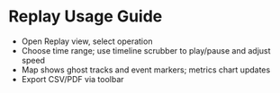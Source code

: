 # Replay Usage Guide

- Open Replay view, select operation
- Choose time range; use timeline scrubber to play/pause and adjust speed
- Map shows ghost tracks and event markers; metrics chart updates
- Export CSV/PDF via toolbar